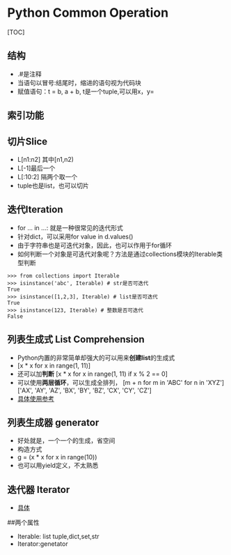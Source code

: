 # Python Common Operation

[TOC]

## 结构
- .#是注释
- 当语句以冒号:结尾时，缩进的语句视为代码块
- 赋值语句：t = b, a + b, t是一个tuple,可以用x，y=

## 索引功能

## 切片Slice
- L[n1:n2] 其中[n1,n2)
- L[-1]最后一个
- L[:10:2] 隔两个取一个
- tuple也是list，也可以切片

## 迭代Iteration
- for ... in ...: 就是一种很常见的迭代形式
- 针对dict，可以采用for value in d.values()
- 由于字符串也是可迭代对象，因此，也可以作用于for循环
- 如何判断一个对象是可迭代对象呢？方法是通过collections模块的Iterable类型判断
```
>>> from collections import Iterable
>>> isinstance('abc', Iterable) # str是否可迭代
True
>>> isinstance([1,2,3], Iterable) # list是否可迭代
True
>>> isinstance(123, Iterable) # 整数是否可迭代
False
```

## 列表生成式 List Comprehension
- Python内置的非常简单却强大的可以用来**创建list**的生成式
- [x * x for x in range(1, 11)]
- 还可以加**判断** [x * x for x in range(1, 11) if x % 2 == 0]
- 可以使用**两层循环**，可以生成全排列， [m + n for m in 'ABC' for n in 'XYZ']['AX', 'AY', 'AZ', 'BX', 'BY', 'BZ', 'CX', 'CY', 'CZ']
- [具体使用参考](https://www.liaoxuefeng.com/wiki/0014316089557264a6b348958f449949df42a6d3a2e542c000/001431779637539089fd627094a43a8a7c77e6102e3a811000)

## 列表生成器 generator
- 好处就是，一个一个的生成，省空间
- 构造方式
- g = (x * x for x in range(10))
- 也可以用yield定义，不太熟悉

## 迭代器 Iterator
- [具体](https://www.liaoxuefeng.com/wiki/0014316089557264a6b348958f449949df42a6d3a2e542c000/00143178254193589df9c612d2449618ea460e7a672a366000)

##两个属性
- Iterable: list tuple,dict,set,str
- Iterator:genetator
